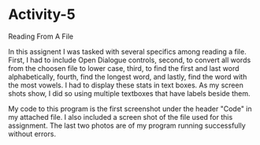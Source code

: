 # Activity-5
Reading From A File


In this assignent I was tasked with several specifics among reading a file. First, I had to include Open Dialogue controls, second, to convert all words from the choosen file to lower case, third, to find the first and last word alphabetically, fourth, find the longest word, and lastly, find the word with the most vowels.
I had to display these stats in text boxes. As my screen shots show, I did so using multiple textboxes that have labels beside them.


My code to this program is the first screenshot under the header "Code" in my attached file. I also included a screen shot of the file used for this assignment. The last two photos are of my program running successfully without errors.
